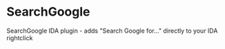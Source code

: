 # SearchGoogle
SearchGoogle IDA plugin - adds "Search Google for..." directly to your IDA rightclick

